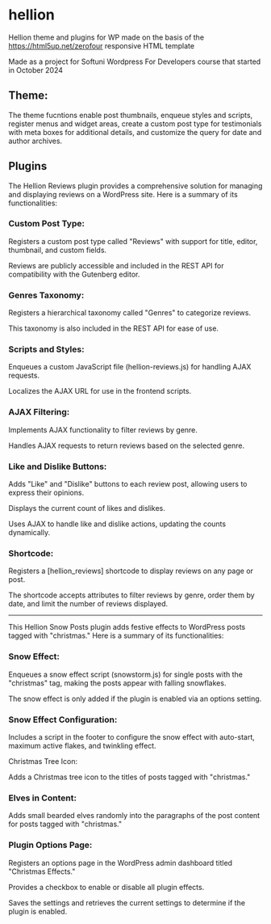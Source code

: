 # hellion
 Hellion theme and plugins for WP made on the basis of the https://html5up.net/zerofour responsive HTML template

 Made as a project for Softuni Wordpress For Developers course that started in October 2024

## Theme:
The theme fucntions enable post thumbnails, enqueue styles and scripts, register menus and widget areas, create a custom post type for testimonials with meta boxes for additional details, and customize the query for date and author archives.

## Plugins
The Hellion Reviews plugin provides a comprehensive solution for managing and displaying reviews on a WordPress site. Here is a summary of its functionalities:

### Custom Post Type:

Registers a custom post type called "Reviews" with support for title, editor, thumbnail, and custom fields.

Reviews are publicly accessible and included in the REST API for compatibility with the Gutenberg editor.

### Genres Taxonomy:

Registers a hierarchical taxonomy called "Genres" to categorize reviews.

This taxonomy is also included in the REST API for ease of use.

### Scripts and Styles:

Enqueues a custom JavaScript file (hellion-reviews.js) for handling AJAX requests.

Localizes the AJAX URL for use in the frontend scripts.

### AJAX Filtering:

Implements AJAX functionality to filter reviews by genre.

Handles AJAX requests to return reviews based on the selected genre.

### Like and Dislike Buttons:

Adds "Like" and "Dislike" buttons to each review post, allowing users to express their opinions.

Displays the current count of likes and dislikes.

Uses AJAX to handle like and dislike actions, updating the counts dynamically.

### Shortcode:

Registers a [hellion_reviews] shortcode to display reviews on any page or post.

The shortcode accepts attributes to filter reviews by genre, order them by date, and limit the number of reviews displayed.

---	

This Hellion Snow Posts plugin adds festive effects to WordPress posts tagged with "christmas." Here is a summary of its functionalities:

### Snow Effect:

Enqueues a snow effect script (snowstorm.js) for single posts with the "christmas" tag, making the posts appear with falling snowflakes.

The snow effect is only added if the plugin is enabled via an options setting.

### Snow Effect Configuration:

Includes a script in the footer to configure the snow effect with auto-start, maximum active flakes, and twinkling effect.

Christmas Tree Icon:

Adds a Christmas tree icon to the titles of posts tagged with "christmas."

### Elves in Content:

Adds small bearded elves randomly into the paragraphs of the post content for posts tagged with "christmas."

### Plugin Options Page:

Registers an options page in the WordPress admin dashboard titled "Christmas Effects."

Provides a checkbox to enable or disable all plugin effects.

Saves the settings and retrieves the current settings to determine if the plugin is enabled.